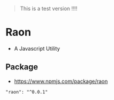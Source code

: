 > This is a test version !!!!

# Raon
- A Javascript Utility

## Package
- https://www.npmjs.com/package/raon

```
"raon": "^0.0.1"
```

